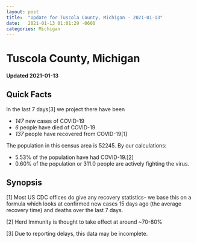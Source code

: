 ```yaml
---
layout: post
title:  "Update for Tuscola County, Michigan - 2021-01-13"
date:   2021-01-13 01:01:29 -0600
categories: Michigan
---
```


# Tuscola County, Michigan
#### Updated 2021-01-13

## Quick Facts

In the last 7 days[3] we project there have been
- *147* new cases of COVID-19
- *6* people have died of COVID-19
- *137* people have recovered from COVID-19[1]

The population in this census area is 52245. By our calculations:
- 5.53% of the population have had COVID-19.[2]
- 0.60% of the population or 311.0 people are actively fighting the virus.

## Synopsis




[1] Most US CDC offices do give any recovery statistics- we base this on a formula which looks at confirmed new cases
15 days ago (the average recovery time) and deaths over the last 7 days.

[2] Herd Immunity is thought to take effect at around ~70-80%

[3] Due to reporting delays, this data may be incomplete.
 
    